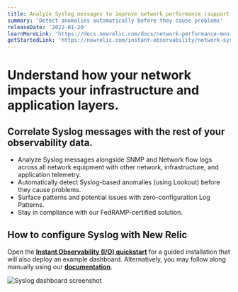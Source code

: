 ```yaml
---
title: Analyze Syslog messages to improve network performance (support for FedRAMP)
summary: 'Detect anomalies automatically before they cause problems'
releaseDate: '2022-01-20'
learnMoreLink: 'https://docs.newrelic.com/docs/network-performance-monitoring/setup-performance-monitoring/network-syslog-monitoring/'
getStartedLink: 'https://newrelic.com/instant-observability/network-syslog/478be4d3-134a-4738-995a-7bbe020edcad/'
---
```


# Understand how your network impacts your infrastructure and application layers.

## Correlate Syslog messages with the rest of your observability data.

- Analyze Syslog messages alongside SNMP and Network flow logs across all network equipment with other network, infrastructure, and application telemetry.
- Automatically detect Syslog-based anomalies (using Lookout) before they cause problems.
- Surface patterns and potential issues with zero-configuration Log Patterns.
- Stay in compliance with our FedRAMP-certified solution.

## How to configure Syslog with New Relic

Open the [**Instant Observability (I/O) quickstart**](https://newrelic.com/instant-observability/network-syslog/478be4d3-134a-4738-995a-7bbe020edcad/) for a guided installation that will also deploy an example dashboard. Alternatively, you may follow along manually using our [**documentation**](https://docs.newrelic.com/docs/network-performance-monitoring/setup-performance-monitoring/network-syslog-monitoring/).

![Syslog dashboard screenshot](/images/Syslog.webp 'Syslog dashboard screenshot')
